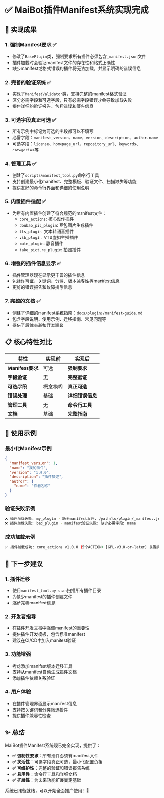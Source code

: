 # ✅ MaiBot插件Manifest系统实现完成

## 🎉 实现成果

### 1. **强制Manifest要求** ✅
- 修改了`BasePlugin`类，强制要求所有插件必须包含`_manifest.json`文件
- 插件加载时会验证manifest文件的存在性和格式正确性
- 缺少manifest或格式错误的插件将无法加载，并显示明确的错误信息

### 2. **完善的验证系统** ✅
- 实现了`ManifestValidator`类，支持完整的manifest格式验证
- 区分必需字段和可选字段，只有必需字段错误才会导致加载失败
- 提供详细的验证报告，包括错误和警告信息

### 3. **可选字段真正可选** ✅
- 所有示例中标记为可选的字段都可以不填写
- 必需字段：`manifest_version`、`name`、`version`、`description`、`author.name`
- 可选字段：`license`、`homepage_url`、`repository_url`、`keywords`、`categories`等

### 4. **管理工具** ✅
- 创建了`scripts/manifest_tool.py`命令行工具
- 支持创建最小化manifest、完整模板、验证文件、扫描缺失等功能
- 提供友好的命令行界面和详细的使用说明

### 5. **内置插件适配** ✅
- 为所有内置插件创建了符合规范的manifest文件：
  - `core_actions`: 核心动作插件
  - `doubao_pic_plugin`: 豆包图片生成插件  
  - `tts_plugin`: 文本转语音插件
  - `vtb_plugin`: VTB虚拟主播插件
  - `mute_plugin`: 静音插件
  - `take_picture_plugin`: 拍照插件

### 6. **增强的插件信息显示** ✅
- 插件管理器现在显示更丰富的插件信息
- 包括许可证、关键词、分类、版本兼容性等manifest信息
- 更好的错误报告和故障排除信息

### 7. **完整的文档** ✅
- 创建了详细的manifest系统指南：`docs/plugins/manifest-guide.md`
- 包含字段说明、使用示例、迁移指南、常见问题等
- 提供了最佳实践和开发建议

## 📋 核心特性对比

| 特性 | 实现前 | 实现后 |
|------|--------|--------|
| **Manifest要求** | 可选 | **强制要求** |
| **字段验证** | 无 | **完整验证** |
| **可选字段** | 概念模糊 | **真正可选** |
| **错误处理** | 基础 | **详细错误信息** |
| **管理工具** | 无 | **命令行工具** |
| **文档** | 基础 | **完整指南** |

## 🔧 使用示例

### 最小化Manifest示例
```json
{
  "manifest_version": 1,
  "name": "我的插件",
  "version": "1.0.0", 
  "description": "插件描述",
  "author": {
    "name": "作者名称"
  }
}
```

### 验证失败示例
```bash
❌ 插件加载失败: my_plugin - 缺少manifest文件: /path/to/plugin/_manifest.json
❌ 插件加载失败: bad_plugin - manifest验证失败: 缺少必需字段: name
```

### 成功加载示例
```bash
✅ 插件加载成功: core_actions v1.0.0 (5个ACTION) [GPL-v3.0-or-later] 关键词: core, chat, reply... - 系统核心动作插件
```

## 🚀 下一步建议

### 1. **插件迁移**
- 使用`manifest_tool.py scan`扫描所有插件目录
- 为缺少manifest的插件创建文件
- 逐步完善manifest信息

### 2. **开发者指导**
- 在插件开发文档中强调manifest的重要性
- 提供插件开发模板，包含标准manifest
- 建议在CI/CD中加入manifest验证

### 3. **功能增强**
- 考虑添加manifest版本迁移工具
- 支持从manifest自动生成插件文档
- 添加插件依赖关系验证

### 4. **用户体验**
- 在插件管理界面显示manifest信息
- 支持按关键词和分类筛选插件
- 提供插件兼容性检查

## ✨ 总结

MaiBot插件Manifest系统现已完全实现，提供了：

- **✅ 强制性要求**：所有插件必须有manifest文件
- **✅ 灵活性**：可选字段真正可选，最小化配置负担
- **✅ 可维护性**：完整的验证和错误报告系统
- **✅ 易用性**：命令行工具和详细文档
- **✅ 扩展性**：为未来功能扩展奠定基础

系统已准备就绪，可以开始全面推广使用！🎉
